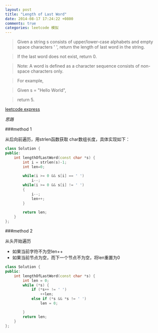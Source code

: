 ```yaml
---
layout: post
title: "Length of Last Word"
date: 2014-08-17 17:24:22 +0800
comments: true
categories: leetcode 模拟
---
```

>Given a string s consists of upper/lower-case alphabets and empty space characters ' ', return the length of last word in the string.

>If the last word does not exist, return 0.

>Note: A word is defined as a character sequence consists of non-space characters only.

>For example,

>Given s = "Hello World",

>return 5. 
<!--more-->
[leetcode express](https://oj.leetcode.com/problems/length-of-last-word/)

*思路*

###method 1

从后向前遍历，用strlen函数获取 char数组长度，具体实现如下：

```c++ method 1  8 ms 
class Solution {
public:
    int lengthOfLastWord(const char *s) {
        int i = strlen(s)-1;
        int len=0;
        
        while(i >= 0 && s[i] == ' ')
            i--;
        while(i >= 0 && s[i] != ' ')
        {
            i--;
            len++;
        }
        
        return len;
    }
};
```

###method 2 

从头开始遍历

* 如果当前字符不为空len++
* 如果当前节点为空，而下一个节点不为空，将len重置为0


```c++ method 2 32ms
class Solution {
public:
    int lengthOfLastWord(const char *s) {
        int len = 0;
        while (*s) {
            if (*s++ != ' ')
                ++len;
            else if (*s && *s != ' ')
                len = 0;

        }
        return len;
    }
};
```